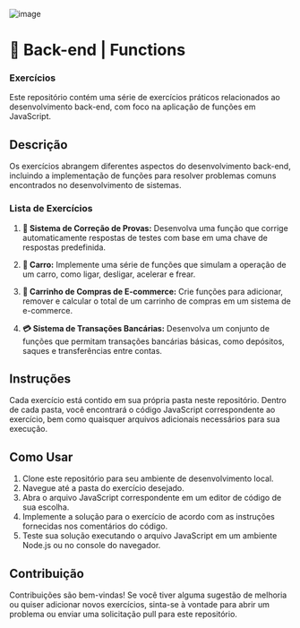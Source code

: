 ![image](https://github.com/peedrito/peedrito/assets/143858757/dfe5c01f-63ec-4ffb-8173-b1c3a39d6d80)

# 🚀 Back-end | Functions

### Exercícios

Este repositório contém uma série de exercícios práticos relacionados ao desenvolvimento back-end, com foco na aplicação de funções em JavaScript.

## Descrição

Os exercícios abrangem diferentes aspectos do desenvolvimento back-end, incluindo a implementação de funções para resolver problemas comuns encontrados no desenvolvimento de sistemas.

### Lista de Exercícios

1. **📝 Sistema de Correção de Provas:** Desenvolva uma função que corrige automaticamente respostas de testes com base em uma chave de respostas predefinida.
   
2. **🚗 Carro:** Implemente uma série de funções que simulam a operação de um carro, como ligar, desligar, acelerar e frear.
   
3. **🛒 Carrinho de Compras de E-commerce:** Crie funções para adicionar, remover e calcular o total de um carrinho de compras em um sistema de e-commerce.
   
4. **💳 Sistema de Transações Bancárias:** Desenvolva um conjunto de funções que permitam transações bancárias básicas, como depósitos, saques e transferências entre contas.

## Instruções

Cada exercício está contido em sua própria pasta neste repositório. Dentro de cada pasta, você encontrará o código JavaScript correspondente ao exercício, bem como quaisquer arquivos adicionais necessários para sua execução.

## Como Usar

1. Clone este repositório para seu ambiente de desenvolvimento local.
2. Navegue até a pasta do exercício desejado.
3. Abra o arquivo JavaScript correspondente em um editor de código de sua escolha.
4. Implemente a solução para o exercício de acordo com as instruções fornecidas nos comentários do código.
5. Teste sua solução executando o arquivo JavaScript em um ambiente Node.js ou no console do navegador.

## Contribuição

Contribuições são bem-vindas! Se você tiver alguma sugestão de melhoria ou quiser adicionar novos exercícios, sinta-se à vontade para abrir um problema ou enviar uma solicitação pull para este repositório.

